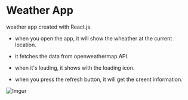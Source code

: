 # Weather App
weather app created with React.js.

- when you open the app, it will show the wheather at the current location.

- it fetches the data from openweathermap API.

- when it's loading, it shows with the loading icon.

- when you press the refresh button, it will get the creent information.

![Imgur](https://i.imgur.com/KSYPnrqm.jpg)

